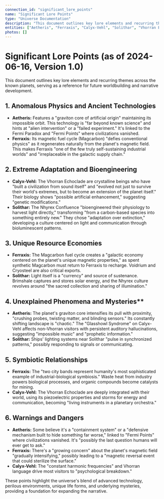 ```yaml
---
connection_id: "significant_lore_points"
name: "Significant Lore Points"
type: "Universe Documentation"
description: "This document outlines key lore elements and recurring themes across the known planets, serving as a reference for future worldbuilding and narrative development."
entities: ["Aetheris", "Ferraxis", "Calyx-Vehl", "Solithar", "Vhorran Echoclade", "Nhyrex Confluence"]
photos: []
---
```


# Significant Lore Points (as of 2024-06-16, Version 1.0)

This document outlines key lore elements and recurring themes across the known planets, serving as a reference for future worldbuilding and narrative development.

## 1. Anomalous Physics and Ancient Technologies
*   **Aetheris:** Features a "graviton core of artificial origin" maintaining its impossible orbit. This technology is "far beyond known science" and hints at "alien intervention" or a "failed experiment." It's linked to the Fermi Paradox and "Fermi Points" where civilizations vanished.
*   **Ferraxis:** Its magnetic fuel cycle (Magcarbon) "defies conventional physics" as it regenerates naturally from the planet's magnetic field. This makes Ferraxis "one of the few truly self-sustaining industrial worlds" and "irreplaceable in the galactic supply chain."

## 2. Extreme Adaptation and Bioengineering
*   **Calyx-Vehl:** The Vhorran Echoclade are crystalline beings who have "built a civilization from sound itself" and "evolved not just to survive their world's extremes, but to become an extension of the planet itself." Their biology shows "possible artificial enhancement," suggesting "genetic modifications."
*   **Solithar:** The Nhyrex Confluence "bioengineered their physiology to harvest light directly," transforming "from a carbon-based species into something entirely new." They chose "adaptation over extinction," developing a culture centered on light and communication through bioluminescent patterns.

## 3. Unique Resource Economies
*   **Ferraxis:** The Magcarbon fuel cycle creates a "galactic economy centered on the planet's unique magnetic properties," as spent synthetic Magcarbon must return to Ferraxis to recharge. Voidrium and Cryosteel are also critical exports.
*   **Solithar:** Light itself is a "currency" and source of sustenance. Brimshale captures and stores solar energy, and the Nhyrex culture revolves around "the sacred collection and sharing of illumination."

## 4. Unexplained Phenomena and Mysteries**
*   **Aetheris:** The planet's graviton core intensifies its pull with proximity, "crushing probes, twisting matter, and blinding sensors." Its constantly shifting landscape is "chaotic." The "Glasshowl Syndrome" on Calyx-Vehl affects non-Vhorran visitors with persistent auditory hallucinations, suggesting "impossible music" and "prophetic information."
*   **Solithar:** Ships' lighting systems near Solithar "pulse in synchronized patterns," possibly responding to signals or communicating.

## 5. Symbiotic Relationships
*   **Ferraxis:** The "two city bands represent humanity's most sophisticated example of industrial-biological symbiosis." Waste heat from industry powers biological processes, and organic compounds become catalysts for mining.
*   **Calyx-Vehl:** The Vhorran Echoclade are deeply integrated with their world, using its piezoelectric properties and storms for energy and communication, becoming "living instruments in a planetary orchestra."

## 6. Warnings and Dangers
*   **Aetheris:** Some believe it's a "containment system" or a "defensive mechanism built to hide something far worse," linked to "Fermi Points" where civilizations vanished. It's "possibly the last question humans will ever get to ask."
*   **Ferraxis:** There's a "growing concern" about the planet's magnetic field "gradually intensifying," possibly leading to a "magnetic reversal event that could sterilize the surface."
*   **Calyx-Vehl:** The "constant harmonic frequencies" and Vhorran language drive most visitors to "psychological breakdown."

These points highlight the universe's blend of advanced technology, perilous environments, unique life forms, and underlying mysteries, providing a foundation for expanding the narrative. 